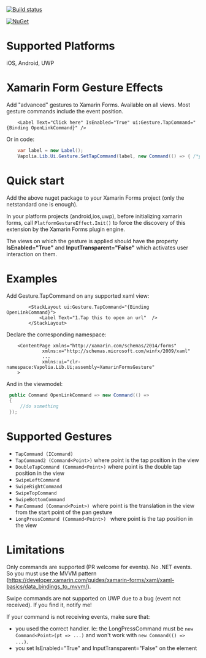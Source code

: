 [![Build status](https://ci.appveyor.com/api/projects/status/8t8m8n0do3p0304n?svg=true)](https://ci.appveyor.com/project/softlion/xamarinformsgesture)

[![NuGet](https://img.shields.io/nuget/v/Vapolia.XamarinFormsGesture.svg?style=for-the-badge)](https://www.nuget.org/packages/Vapolia.XamarinFormsGesture/)

# Supported Platforms

iOS, Android, UWP

# Xamarin Form Gesture Effects

Add "advanced" gestures to Xamarin Forms. Available on all views.
Most gesture commands include the event position.

```xaml
    <Label Text="Click here" IsEnabled="True" ui:Gesture.TapCommand="{Binding OpenLinkCommand}" />
```
Or in code:
```csharp
    var label = new Label();
    Vapolia.Lib.Ui.Gesture.SetTapCommand(label, new Command(() => { /*your code*/ }));
```

# Quick start
Add the above nuget package to your Xamarin Forms project (only the netstandard one is enough).

In your platform projects (android,ios,uwp), before initializing xamarin forms, call `PlatformGestureEffect.Init()` to force the discovery of this extension by the Xamarin Forms plugin engine.

The views on which the gesture is applied should have the property **IsEnabled="True"** and **InputTransparent="False"** which activates user interaction on them.

# Examples

Add Gesture.TapCommand on any supported xaml view:
```xaml
        <StackLayout ui:Gesture.TapCommand="{Binding OpenLinkCommand}">
            <Label Text="1.Tap this to open an url"  />
        </StackLayout>
```
Declare the corresponding namespace:
```xaml
    <ContentPage xmlns="http://xamarin.com/schemas/2014/forms"
             xmlns:x="http://schemas.microsoft.com/winfx/2009/xaml"
             ...
             xmlns:ui="clr-namespace:Vapolia.Lib.Ui;assembly=XamarinFormsGesture"
    >
```
And in the viewmodel:
   ```csharp     
    public Command OpenLinkCommand => new Command(() =>
    {
        //do something
    });
```
# Supported Gestures

 *  `TapCommand (ICommand)`
 *  `TapCommand2 (Command<Point>)` where point is the tap position in the view
 *  `DoubleTapCommand (Command<Point>)` where point is the double tap position in the view
 *  `SwipeLeftCommand`
 *  `SwipeRightCommand`
 *  `SwipeTopCommand`
 *  `SwipeBottomCommand`
 *  `PanCommand (Command<Point>) `where point is the translation in the view from the start point of the pan gesture
 *  `LongPressCommand (Command<Point>) ` where point is the tap position in the view

# Limitations

Only commands are supported (PR welcome for events). No .NET events. 
So you must use the MVVM pattern (https://developer.xamarin.com/guides/xamarin-forms/xaml/xaml-basics/data_bindings_to_mvvm/).

Swipe commands are not supported on UWP due to a bug (event not received). If you find it, notify me!

If your command is not receiving events, make sure that:
- you used the correct handler. Ie: the LongPressCommand must be `new Command<Point>(pt => ...)` and won't work with `new Command(() => ...)`.
- you set IsEnabled="True" and InputTransparent="False" on the element

